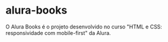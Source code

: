 # alura-books
  O Alura Books é o projeto desenvolvido no curso "HTML e CSS: responsividade com mobile-first" da Alura.
